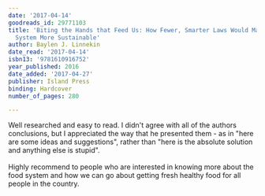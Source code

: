 ```yaml
---
date: '2017-04-14'
goodreads_id: 29771103
title: 'Biting the Hands that Feed Us: How Fewer, Smarter Laws Would Make Our Food
  System More Sustainable'
author: Baylen J. Linnekin
date_read: '2017-04-14'
isbn13: '9781610916752'
year_published: 2016
date_added: '2017-04-27'
publisher: Island Press
binding: Hardcover
number_of_pages: 280

---
```

Well researched and easy to read. I didn't agree with all of the authors conclusions, but I appreciated the way that he presented them - as in "here are some ideas and suggestions", rather than "here is the absolute solution and anything else is stupid".<br/><br/>Highly recommend to people who are interested in knowing more about the food system and how we can go about getting fresh healthy food for all people in the country.
